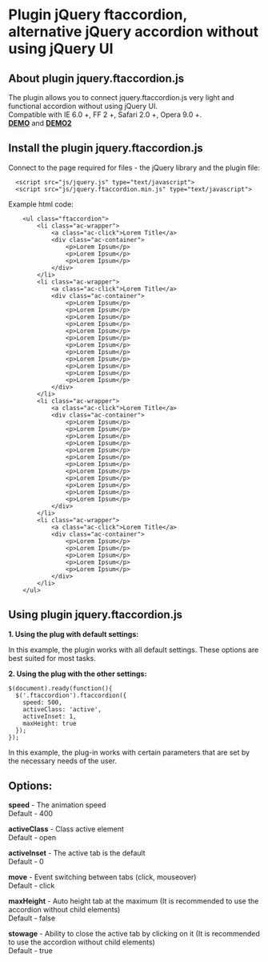 Plugin jQuery ftaccordion, alternative jQuery accordion without using jQuery UI
===========

## About plugin jquery.ftaccordion.js
The plugin allows you to connect jquery.ftaccordion.js very light and functional accordion without using jQuery UI.<br />
Сompatible with IE 6.0 +, FF 2 +, Safari 2.0 +, Opera 9.0 +.<br />
<strong><a target="_blang" title="Плагин jQuery ftaccordion DEMO" href="http://flintovich.ru/demo/ftaccordion/demo/demo.html">DEMO</a></strong>
and <strong><a target="_blang" title="Плагин jQuery ftaccordion DEMO" href="http://flintovich.ru/demo/ftaccordion/demo/demo2.html">DEMO2</a></strong>

## Install the plugin jquery.ftaccordion.js
Connect to the page required for files - the jQuery library and the plugin file:



      <script src="js/jquery.js" type="text/javascript">
      <script src="js/jquery.ftaccordion.min.js" type="text/javascript">
  
 

Example html code:

		<ul class="ftaccordion">
			<li class="ac-wrapper">
				<a class="ac-click">Lorem Title</a>
				<div class="ac-container">
					<p>Lorem Ipsum</p>
					<p>Lorem Ipsum</p>
					<p>Lorem Ipsum</p>
				</div>
			</li>
			<li class="ac-wrapper">
				<a class="ac-click">Lorem Title</a>
				<div class="ac-container">
					<p>Lorem Ipsum</p>
					<p>Lorem Ipsum</p>
					<p>Lorem Ipsum</p>
					<p>Lorem Ipsum</p>
					<p>Lorem Ipsum</p>
					<p>Lorem Ipsum</p>
					<p>Lorem Ipsum</p>
					<p>Lorem Ipsum</p>
					<p>Lorem Ipsum</p>
					<p>Lorem Ipsum</p>
					<p>Lorem Ipsum</p>
					<p>Lorem Ipsum</p>
				</div>
			</li>
			<li class="ac-wrapper">
				<a class="ac-click">Lorem Title</a>
				<div class="ac-container">
					<p>Lorem Ipsum</p>
					<p>Lorem Ipsum</p>
					<p>Lorem Ipsum</p>
					<p>Lorem Ipsum</p>
					<p>Lorem Ipsum</p>
					<p>Lorem Ipsum</p>
					<p>Lorem Ipsum</p>
					<p>Lorem Ipsum</p>
					<p>Lorem Ipsum</p>
					<p>Lorem Ipsum</p>
					<p>Lorem Ipsum</p>
					<p>Lorem Ipsum</p>
				</div>
			</li>
			<li class="ac-wrapper">
				<a class="ac-click">Lorem Title</a>
				<div class="ac-container">
					<p>Lorem Ipsum</p>
					<p>Lorem Ipsum</p>
					<p>Lorem Ipsum</p>
					<p>Lorem Ipsum</p>
					<p>Lorem Ipsum</p>
				</div>
			</li>
		</ul>	

## Using plugin jquery.ftaccordion.js
  
**1. Using the plug with default settings:**

  <script type="text/javascript">
  
    $(document).ready(function(){
      $('.ftaccordion').ftaccordion();
    });
    
  </script>

In this example, the plugin works with all default settings. These options are best suited for most tasks.

**2. Using the plug with the other settings:**
 
    $(document).ready(function(){
      $('.ftaccordion').ftaccordion({
        speed: 500,
        activeClass: 'active',
        activeInset: 1,
        maxHeight: true
      });
    });
  


In this example, the plug-in works with certain parameters that are set by the necessary needs of the user.

## Options:
**speed** - The animation speed <br />
Default - 400

**activeClass** - Class active element  <br />
Default - open

**activeInset** - The active tab is the default  <br />
Default - 0

**move** - Event switching between tabs (click, mouseover)  <br />
Default - click

**maxHeight** - Auto height tab at the maximum (It is recommended to use the accordion without child elements)  <br />
Default - false

**stowage** - Ability to close the active tab by clicking on it (It is recommended to use the accordion without child elements)  <br />
Default - true
